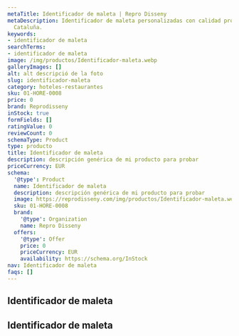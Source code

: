 ```yaml
---
metaTitle: Identificador de maleta | Repro Disseny
metaDescription: Identificador de maleta personalizadas con calidad profesional en
  Cataluña.
keywords:
- identificador de maleta
searchTerms:
- identificador de maleta
image: /img/productos/Identificador-maleta.webp
galleryImages: []
alt: alt descripció de la foto
slug: identificador-maleta
category: hoteles-restaurantes
sku: 01-HORE-0008
price: 0
brand: Reprodisseny
inStock: true
formFields: []
ratingValue: 0
reviewCount: 0
schemaType: Product
type: producto
title: Identificador de maleta
description: descripción genérica de mi producto para probar
priceCurrency: EUR
schema:
  '@type': Product
  name: Identificador de maleta
  description: descripción genérica de mi producto para probar
  image: https://reprodisseny.com/img/productos/Identificador-maleta.webp
  sku: 01-HORE-0008
  brand:
    '@type': Organization
    name: Repro Disseny
  offers:
    '@type': Offer
    price: 0
    priceCurrency: EUR
    availability: https://schema.org/InStock
nav: Identificador de maleta
faqs: []
---
```


## Identificador de maleta

## Identificador de maleta
